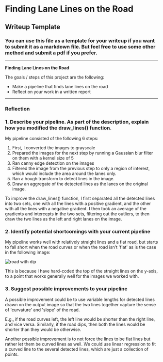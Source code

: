 # **Finding Lane Lines on the Road** 

## Writeup Template

### You can use this file as a template for your writeup if you want to submit it as a markdown file. But feel free to use some other method and submit a pdf if you prefer.

---

**Finding Lane Lines on the Road**

The goals / steps of this project are the following:
* Make a pipeline that finds lane lines on the road
* Reflect on your work in a written report


[//]: # (Image References)

[image1]: ./examples/grayscale.jpg "Grayscale"
[image2]: ./writeup_images/road_with_dip.jpg

---

### Reflection

### 1. Describe your pipeline. As part of the description, explain how you modified the draw_lines() function.

My pipeline consisted of the following 6 steps:
1. First, I converted the images to grayscale
2. Prepared the images for the next step by running a Gaussian blur filter on them with a kernel size of 5
3. Ran canny edge detection on the images
4. Filtered the image from the previous step to only a region of interest, which would include the area around the lanes only.
5. Ran a hough transform to detect lines in the image. 
6. Draw an aggregate of the detected lines as the lanes on the original image. 

To improve the draw_lines() function, I first separated all the detected lines into two sets, one with all the lines with a positive gradient, and the other with all the lines with a negative gradient. I then took an average of the gradients and intercepts in the two sets, filtering out the outliers, to then draw the two lines as the left and right lanes on the image. 


### 2. Identify potential shortcomings with your current pipeline

My pipeline works well with relatively straight lines and a flat road, but starts to fall short when the road curves or when the road isn't 'flat' as is the case in the following image: 

![road with dip][image2]

This is because I have hard-coded the top of the straight lines on the y-axis, to a point that works generally well for the images we worked with. 

### 3. Suggest possible improvements to your pipeline

A possible improvement could be to use variable lengths for detected lines drawn on the output image so that the two lines together capture the sense of 'curvature' and 'slope' of the road. 

E.g., if the road curves left, the left line would be shorter than the right line, and vice versa. Similarly, if the road dips, then both the lines would be shorter than they would be otherwise. 

Another possible improvement is to not force the lines to be flat lines but rather let them be curved lines as well. We could use linear regression to fit a curved line to the several detected lines, which are just a collection of points. 
